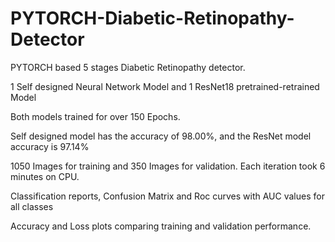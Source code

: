 # PYTORCH-Diabetic-Retinopathy-Detector

PYTORCH based 5 stages Diabetic Retinopathy detector.

1 Self designed Neural Network Model and 1 ResNet18 pretrained-retrained Model

Both models trained for over 150 Epochs.

Self designed model has the accuracy of 98.00%, and the ResNet model accuracy is 97.14%

1050 Images for training and 350 Images for validation. Each iteration took 6 minutes on CPU.

Classification reports, Confusion Matrix and Roc curves with AUC values for all classes

Accuracy and Loss plots comparing training and validation performance.
